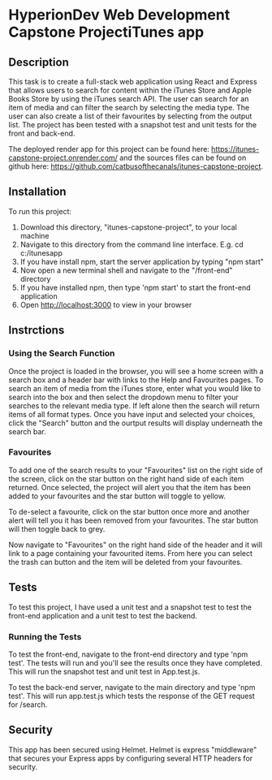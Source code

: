 # HyperionDev Web Development Capstone ProjectiTunes app

## Description

This task is to create a full-stack web application using React and Express that allows users to search for content within the iTunes Store and Apple Books Store by using the iTunes search API. The user can search for an item of media and can filter the search by selecting the media type. The user can also create a list of their favourites by selecting from the output list. The project has been tested with a snapshot test and unit tests for the front and back-end.

The deployed render app for this project can be found here: https://itunes-capstone-project.onrender.com/ and the sources files can be found on github here: https://github.com/catbusofthecanals/itunes-capstone-project.

## Installation

To run this project:

1. Download this directory, "itunes-capstone-project", to your local machine
2. Navigate to this directory from the command line interface. E.g. cd c:/itunesapp
3. If you have install npm, start the server application by typing "npm start"
4. Now open a new terminal shell and navigate to the "/front-end" directory
5. If you have installed npm, then type 'npm start' to start the front-end application
6. Open [http://localhost:3000](http://localhost:3000) to view in your browser

## Instrctions

### Using the Search Function

Once the project is loaded in the browser, you will see a home screen with a search box and a header bar with links to the Help and Favourites pages. To search an item of media from the iTunes store, enter what you would like to search into the box and then select the dropdown menu to filter your searches to the relevant media type. If left alone then the search will return items of all format types. Once you have input and selected your choices, click the "Search" button and the ourtput results will display underneath the search bar.

### Favourites

To add one of the search results to your "Favourites" list on the right side of the screen, click on the star button on the right hand side of each item returned. Once selected, the project will alert you that the item has been added to your favourites and the star button will toggle to yellow.

To de-select a favourite, click on the star button once more and another alert will tell you it has been removed from your favourites. The star button will then toggle back to grey.

Now navigate to "Favourites" on the right hand side of the header and it will link to a page containing your favourited items. From here you can select the trash can button and the item will be deleted from your favourites.

## Tests

To test this project, I have used a unit test and a snapshot test to test the front-end application and a unit test to test the backend.

### Running the Tests

To test the front-end, navigate to the front-end directory and type 'npm test'. The tests will run and you'll see the results once they have completed. This will run the snapshot test and unit test in App.test.js.

To test the back-end server, navigate to the main directory and type 'npm test'. This will run app.test.js which tests the response of the GET request for /search.

## Security

This app has been secured using Helmet. Helmet is express "middleware" that secures your Express apps by configuring several HTTP headers for security.
